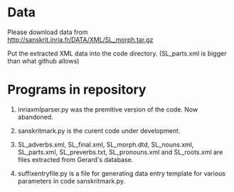 # Data
Please download data from http://sanskrit.inria.fr/DATA/XML/SL_morph.tar.gz

Put the extracted XML data into the code directory. (SL_parts.xml is bigger than what github allows)

# Programs in repository
1. inriaxmlparser.py was the premitive version of the code. Now abandoned.

2. sanskritmark.py is the curent code under development.

3. SL_adverbs.xml, SL_final.xml, SL_morph.dtd, SL_nouns.xml, SL_parts.xml, SL_preverbs.txt, SL_pronouns.xml and SL_roots.xml are files extracted from Gerard's database.

5. suffixentryfile.py is a file for generating data entry template for various parameters in code sanskritmark.py.

